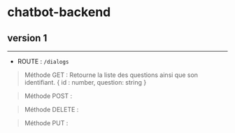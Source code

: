 # chatbot-backend

## version 1

---

- ROUTE : `/dialogs`

> Méthode GET : Retourne la liste des questions ainsi que son identifiant.
    { id : number, question: string }

> Méthode POST : 

> Méthode DELETE : 

> Méthode PUT :
